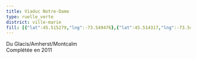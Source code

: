```yaml
---
title: Viaduc Notre-Dame
type: ruelle_verte
district: ville-marie
fill: [{"lat":45.515279,"lng":-73.549476},{"lat":45.514317,"lng":-73.549991}]
---
```


Du Glacis/Amherst/Montcalm<br>Complétée en 2011